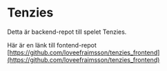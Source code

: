 # Tenzies

Detta är backend-repot till spelet Tenzies.

Här är en länk till fontend-repot [https://github.com/loveefraimsson/tenzies_frontend](https://github.com/loveefraimsson/tenzies_frontend)
